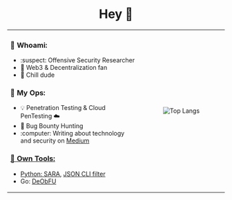 <!-- ### Hi there 👋 -->

<!--
<div id="header" align="center">
  <img src="https://media.giphy.com/media/gjrYDwbjnK8x36xZIO/giphy.gif" width="300"/>
</div>
<div align='center'>
  <img src="https://img.shields.io/badge/-TryHackMe-%23212C42?style=for-the-badge&logo=tryhackme&logoColor=white" />
  <img src="https://img.shields.io/badge/-HackTheBox-%239FEF00?style=for-the-badge&logo=hackthebox&logoColor=white" />
  <img src="https://img.shields.io/badge/-Intigriti-%23161A36?style=for-the-badge&logo=intigriti&logoColor=white" />
  <img src="https://img.shields.io/badge/-HackerOne-%23494649?style=for-the-badge&logo=hackerone&logoColor=white" />
</div>
<div id="badges" align="center">
  <a href="https://www.linkedin.com/">
    <img src="https://img.shields.io/badge/LinkedIn-blue?style=for-the-badge&logo=linkedin&logoColor=white" alt="LinkedIn Badge"/>
  </a>
</div>
<div align="center">
<img src="https://www.hackthebox.eu/badge/image/1475593" alt="Hack The Box Badge" hspace="20" />
</div>-->
<h1 align='center'>Hey 👋</h1>
<div align="center">
  <table style="border: none; border-collapse: collapse;">
    <tr>
      <td valign="bottom" width="60%" style="border: none;">
  <h3>💽 Whoami:</h3>
  <ul>
    <li>:suspect: Offensive Security Researcher</li>
    <li>🧬 Web3 & Decentralization fan</li>
    <li>🤙 Chill dude</li>
  </ul>
  
  <h3>🧠 My Ops:</h3>
  <ul>
    <li>💡 Penetration Testing & Cloud PenTesting ☁️</li>
    <li>&#128270; Bug Bounty Hunting </li>
    <li>:computer: Writing about technology and security on <a href='https://medium.com/@k0d3-n-r011a'>Medium</</li>
  </ul>
  
  <h3>💾 Own Tools:</h3>
  <ul>
    <li>Python: <a href='https://github.com/Kode-n-Rolla/sara'>SARA</a>, <a href='https://github.com/Kode-n-Rolla/json_cli_filter'>JSON CLI filter</a></li>
    <li>Go: <a href='https://github.com/Kode-n-Rolla/deobfu'>DeObFU</a></li>
  </ul>
  
  </td>
  <td valign="middle" width="50%" align="center" style="border: none;">
    
  ![Top Langs](https://github-readme-stats.vercel.app/api/top-langs/?username=Kode-n-Rolla&layout=donut-vertical&theme=vision-friendly-dark&border_radius=10&custom_title=Used+Languages&langs_count=20)
    
  </td>
  </tr>
  </table>
</div>

<!--
-  🤯 Created <a href='https://github.com/Kode-n-Rolla/sara'>SARA</a>, an offensive security tool for efficiently finding endpoints
-  🪢 Koded <a href='https://github.com/Kode-n-Rolla/deobfu'>DeObFU</a> for deobfuscate strings
-  🦾 Developed <a href='https://github.com/Kode-n-Rolla/json_cli_filter'>json cli filter</a>, a tool for filtering objects in JSON file 



 - :mailbox: How to reach me: [![Linkedin Badge](https://img.shields.io/badge/-click_-blue?style=flat&logo=Linkedin&logoColor=white)](https://www.linkedin.com/in/)

---

⚡ Tech Stack:

<div>
  <img src="https://www.pngkey.com/png/full/264-2645294_download-svg-download-png-ethereum-png.png" title="Ethereum" alt="Ethereum" width="60" height="60"/>&nbsp;
  <img src="https://svgmix.com/uploads/skillicons/f41159-solidity.svg" title="Solidity" alt="Solidity" width="60" height="60"/>&nbsp;
  <img src="https://github.com/foundry-rs/foundry/raw/master/.github/assets/banner.png" title="Foundry" alt="Foundry" width="120" height="60"/>&nbsp;
</div>
<div>
  <img src="https://upload.wikimedia.org/wikipedia/commons/2/2b/Kali-dragon-icon.svg" title="Kali Linux" alt="Kali Linux" width="60" height="60"/>&nbsp;
  <img src="https://external-content.duckduckgo.com/iu/?u=https%3A%2F%2Fgitlab.com%2Fuploads%2F-%2Fsystem%2Fproject%2Favatar%2F35856879%2FNew-ParrotOS-logo.png&f=1&nofb=1&ipt=c2a72a21593a1e5cfaeac74278940d42a9d83e770e784454cbc001d5568c392b" title="Parrot OS" alt="Parrot OS" width="60" height="60"/>&nbsp;
  <img src="https://github.com/devicons/devicon/blob/master/icons/python/python-original.svg" title="Python" alt="Python" width="60" height="60"/>&nbsp;
  <img src="https://github.com/devicons/devicon/blob/master/icons/go/go-original.svg" title="Golang" alt="Golang" width="60" height="60"/>&nbsp;
  <img src="https://external-content.duckduckgo.com/iu/?u=https%3A%2F%2Fgitlab.com%2Fuploads%2F-%2Fsystem%2Fproject%2Favatar%2F40090554%2Fkali-burpsuite.png&f=1&nofb=1&ipt=3a10c3829c7e72a1a7daea33ed34661201b068cb71209ac985dc85bab098b95a" title="Burp" alt="Burp" width="60" height="60"/>&nbsp;
  <img src="https://caido.io/images/logo.color.webp" title="Caido" alt="Caido" width="60" height="60"/>&nbsp;
  <img src="https://github.com/devicons/devicon/blob/master/icons/bash/bash-original.svg" title="Bash" alt="Bash" width="60" height="60"/>&nbsp;
  <img src="https://github.com/devicons/devicon/blob/master/icons/powershell/powershell-original.svg" title="PowerShell" alt="PowerShell" width="60" height="60"/>&nbsp;
</div>
<div>
  <img src="https://github.com/devicons/devicon/blob/master/icons/amazonwebservices/amazonwebservices-original-wordmark.svg" title="AWS" alt="AWS" width="60" height="60"/>&nbsp;
  <img src="https://github.com/devicons/devicon/blob/master/icons/graphql/graphql-plain-wordmark.svg" title="GraphQL" alt="GraphQL" width="60" height="60"/>&nbsp;
  <img src="https://github.com/devicons/devicon/blob/master/icons/mysql/mysql-original-wordmark.svg" title="MySQL" alt="MySQL" width="60" height="60"/>&nbsp;
  <img src="https://avatars.githubusercontent.com/u/25052637?s=200&v=4" title="MobSF" alt="MobSF" width="60" height="60"/>&nbsp;
  <img src="https://github.com/devicons/devicon/blob/master/icons/javascript/javascript-original.svg" title="JavsScript" alt="JavaScript" width="60" height="60"/>&nbsp;
  <img src="https://github.com/devicons/devicon/blob/master/icons/azure/azure-original.svg" title="Azure" alt="Azure" width="60" height="60"/>&nbsp;
  <img src="https://github.com/devicons/devicon/blob/master/icons/googlecloud/googlecloud-original.svg" title="GCP" alt="GCP" width="60" height="60"/>&nbsp;
</div>

---

✨ My Stats :
<p><img src="badges/KodenRolla-legend.png" alt="THM Badge[0xD][LEGEND]"></p>
<p><img src="badges/kode-n-rolla.png" alt="HTB badge" width="400" height="90"></p>


[![GitHub Streak](http://github-readme-streak-stats.herokuapp.com?user=Kode-n-Rolla&theme=highcontrast&hide_border=false&border_radius=10)](https://git.io/streak-stats)

![Top Langs](https://github-readme-stats.vercel.app/api/top-langs/?username=Kode-n-Rolla&layout=compact&theme=vision-friendly-dark&border_radius=10&card_width=500) -->


<!--<h2 align="center">
  Best wishes!
  <img src="https://user-images.githubusercontent.com/111082113/196870348-87259ffc-36fa-4a46-b989-57c235b19cf4.gif" width="200"/>
</h2>-->

<!--
**Kode-n-Rolla/Kode-n-Rolla** is a ✨ _special_ ✨ repository because its `README.md` (this file) appears on your GitHub profile.
<img src="https://github.com/devicons/devicon/blob/master/icons/php/php-original.svg" title="PHP" alt="PHP" width="60" height="60"/>&nbsp;
<img src="https://github.com/devicons/devicon/blob/master/icons/docker/docker-original-wordmark.svg" title="Docker" alt="Docker" width="60" height="60"/>&nbsp;
<img src="https://github.com/devicons/devicon/blob/master/icons/kubernetes/kubernetes-plain-wordmark.svg" title="Kubernetes" alt="Kubernetes" width="60" height="60"/>&nbsp;
<img src="https://github.com/devicons/devicon/blob/master/icons/cplusplus/cplusplus-plain.svg" title="C++" alt="C++" width="60" height="60"/>&nbsp;
<img src="https://github.com/devicons/devicon/blob/master/icons/csharp/csharp-original.svg" title="C#" alt="C#" width="60" height="60"/>&nbsp;>
<img src="https://media4.giphy.com/media/u2pmTWUi0MXjyrMaVj/giphy.gif?cid=82a1493by8n9uz596k9v500n5qhria8g7samoqj599y93fyr&rid=giphy.gif&ct=g" width="150"/>
<img src="https://media.giphy.com/media/v1.Y2lkPTc5MGI3NjExOWU1NWQ5ZjRiM2IwMzY4ZDU0YmI0Y2YzMzExNDIwYzUxMTU5ZjQxYSZjdD1n/f3KwliaH4MLtli8z7D/giphy.gif" width="250"/>
<img src="https://avatars.githubusercontent.com/u/99892494?s=280&v=4" title="Foundry" alt="Foundry" width="60" height="60"/>&nbsp;
<img src="https://github.com/devicons/devicon/blob/master/icons/solidity/solidity-original.svg" title="Solidity" alt="Solidity" width="60" height="60"/>&nbsp;
<!-- <img src="https://media.giphy.com/media/WUlplcMpOCEmTGBtBW/giphy.gif" width="30">

### :man_technologist: 
### :hammer_and_wrench: 
### :fire: 
Here are some ideas to get you started:

- 🔭 I’m currently working on ...
- 🌱 I’m currently learning ...
- 👯 I’m looking to collaborate on ...
- 🤔 I’m looking for help with ...
- 💬 Ask me about ...
- 📫 How to reach me: ...
- 😄 Pronouns: ...
- ⚡ Fun fact: ...

- :zap:
Heavy
![QRUC](https://user-images.githubusercontent.com/111082113/196855314-0ca0c9b1-f8b0-458e-abc6-8e77d5a1c7f9.gif)

For count views profile
<img src="https://komarev.com/ghpvc/?username=Kode-n-Rolla&style=flat-square&color=blue" alt=""/>

Icons Tools
https://github.com/devicons/devicon/tree/master/icons

Emoji
https://github.com/ikatyang/emoji-cheat-sheet/blob/master/README.md
